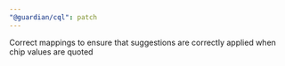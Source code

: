 ```yaml
---
"@guardian/cql": patch
---
```


Correct mappings to ensure that suggestions are correctly applied when chip values are quoted
